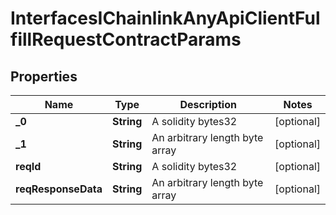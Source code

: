 

# InterfacesIChainlinkAnyApiClientFulfillRequestContractParams


## Properties

| Name | Type | Description | Notes |
|------------ | ------------- | ------------- | -------------|
|**_0** | **String** | A solidity bytes32 |  [optional] |
|**_1** | **String** | An arbitrary length byte array |  [optional] |
|**reqId** | **String** | A solidity bytes32 |  [optional] |
|**reqResponseData** | **String** | An arbitrary length byte array |  [optional] |



